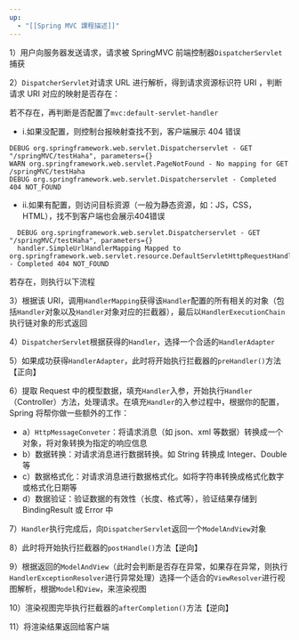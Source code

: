 ```yaml
---
up:
  - "[[Spring MVC 課程描述]]"
---
```

1）用户向服务器发送请求，请求被 SpringMVC 前端控制器`DispatcherServlet`捕获

2）`DispatcherServlet`对请求 URL 进行解析，得到请求资源标识符 URI ，判断请求 URI 对应的映射是否存在：

若不存在，再判断是否配置了`mvc:default-servlet-handler`

- i.如果没配置，则控制台报映射查找不到，客户端展示 404 错误

```shell
DEBUG org.springframework.web.servlet.Dispatcherservlet - GET "/springMVC/testHaha", parameters={}
WARN org.springframework.web.servlet.PageNotFound - No mapping for GET /springMVC/testHaha 
DEBUG org.springframework.web.servlet.Dispatcherservlet - Completed 404 NOT_FOUND
```

- ii.如果有配置，则访问目标资源（一般为静态资源，如：JS，CSS，HTML），找不到客户端也会展示404错误

```shell
  DEBUG org.springframework.web.servlet.Dispatcherservlet - GET "/springMVC/testHaha", parameters={}
  handler.SimpleUrlHandlerMapping Mapped to org.springframework.web.servlet.resource.DefaultServletHttpRequestHandlerDispatcherservlet - Completed 404 NOT_FOUND
```

若存在，则执行以下流程

3）根据该 URI，调用`HandlerMapping`获得该`Handler`配置的所有相关的对象（包括`Handler`对象以及`Handler`对象对应的拦截器），最后以`HandlerExecutionChain`执行链对象的形式返回

4）`DispatcherServlet`根据获得的`Handler`，选择一个合适的`HandlerAdapter`

5）如果成功获得`HandlerAdapter`，此时将开始执行拦截器的`preHandler()`方法【正向】

6）提取 Request 中的模型数据，填充`Handler`入参，开始执行`Handler`（Controller）方法，处理请求。在填充`Handler`的入参过程中，根据你的配置，Spring 将帮你做一些额外的工作：

- a）`HttpMessageConveter`：将请求消息（如 json、xml 等数据）转换成一个对象，将对象转换为指定的响应信息
- b）数据转换：对请求消息进行数据转换。如 String 转换成 Integer、Double 等
- c）数据格式化：对请求消息进行数据格式化。如将字符串转换成格式化数字或格式化日期等
- d）数据验证：验证数据的有效性（长度、格式等），验证结果存储到 BindingResult 或 Error 中

7）`Handler`执行完成后，向`DispatcherServlet`返回一个`ModelAndView`对象

8）此时将开始执行拦截器的`postHandle()`方法【逆向】

9）根据返回的`ModelAndView`（此时会判断是否存在异常，如果存在异常，则执行`HandlerExceptionResolver`进行异常处理）选择一个适合的`ViewResolver`进行视图解析，根据`Model`和`View`，来渲染视图

10）渲染视图完毕执行拦截器的`afterCompletion()`方法【逆向】

11）将渲染结果返回给客户端
